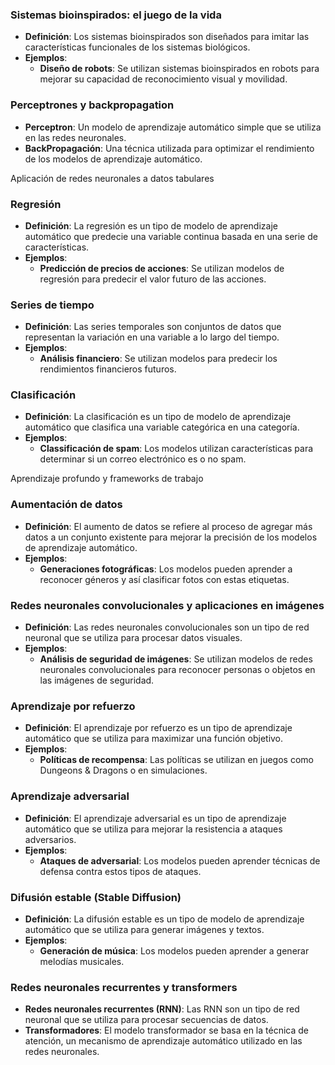 ### Sistemas bioinspirados: el juego de la vida

*   **Definición**: Los sistemas bioinspirados son diseñados para imitar las características funcionales de los sistemas biológicos.
*   **Ejemplos**:
    *   **Diseño de robots**: Se utilizan sistemas bioinspirados en robots para mejorar su capacidad de reconocimiento visual y movilidad.

### Perceptrones y backpropagation

*   **Perceptron**: Un modelo de aprendizaje automático simple que se utiliza en las redes neuronales.
*   **BackPropagación**: Una técnica utilizada para optimizar el rendimiento de los modelos de aprendizaje automático.

Aplicación de redes neuronales a datos tabulares

### Regresión

*   **Definición**: La regresión es un tipo de modelo de aprendizaje automático que predecie una variable continua basada en una serie de características.
*   **Ejemplos**:
    *   **Predicción de precios de acciones**: Se utilizan modelos de regresión para predecir el valor futuro de las acciones.

### Series de tiempo

*   **Definición**: Las series temporales son conjuntos de datos que representan la variación en una variable a lo largo del tiempo.
*   **Ejemplos**:
    *   **Análisis financiero**: Se utilizan modelos para predecir los rendimientos financieros futuros.

### Clasificación

*   **Definición**: La clasificación es un tipo de modelo de aprendizaje automático que clasifica una variable categórica en una categoría.
*   **Ejemplos**:
    *   **Classificación de spam**: Los modelos utilizan características para determinar si un correo electrónico es o no spam.

Aprendizaje profundo y frameworks de trabajo

### Aumentación de datos

*   **Definición**: El aumento de datos se refiere al proceso de agregar más datos a un conjunto existente para mejorar la precisión de los modelos de aprendizaje automático.
*   **Ejemplos**:
    *   **Generaciones fotográficas**: Los modelos pueden aprender a reconocer géneros y así clasificar fotos con estas etiquetas.

### Redes neuronales convolucionales y aplicaciones en imágenes

*   **Definición**: Las redes neuronales convolucionales son un tipo de red neuronal que se utiliza para procesar datos visuales.
*   **Ejemplos**:
    *   **Análisis de seguridad de imágenes**: Se utilizan modelos de redes neuronales convolucionales para reconocer personas o objetos en las imágenes de seguridad.

### Aprendizaje por refuerzo

*   **Definición**: El aprendizaje por refuerzo es un tipo de aprendizaje automático que se utiliza para maximizar una función objetivo.
*   **Ejemplos**:
    *   **Políticas de recompensa**: Las políticas se utilizan en juegos como Dungeons & Dragons o en simulaciones.

### Aprendizaje adversarial
*   **Definición**: El aprendizaje adversarial es un tipo de aprendizaje automático que se utiliza para mejorar la resistencia a ataques adversarios.
*   **Ejemplos**:
    *   **Ataques de adversarial**: Los modelos pueden aprender técnicas de defensa contra estos tipos de ataques.

### Difusión estable (Stable Diffusion)
*   **Definición**: La difusión estable es un tipo de modelo de aprendizaje automático que se utiliza para generar imágenes y textos.
*   **Ejemplos**:
    *   **Generación de música**: Los modelos pueden aprender a generar melodías musicales.

### Redes neuronales recurrentes y transformers
*   **Redes neuronales recurrentes (RNN)**: Las RNN son un tipo de red neuronal que se utiliza para procesar secuencias de datos.
*   **Transformadores**: El modelo transformador se basa en la técnica de atención, un mecanismo de aprendizaje automático utilizado en las redes neuronales.